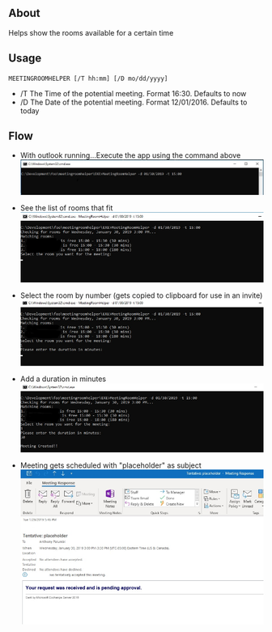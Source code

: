 ## About

Helps show the rooms available for a certain time

## Usage

`MEETINGROOMHELPER [/T hh:mm] [/D mo/dd/yyyy]`
* /T    The Time of the potential meeting. Format 16:30.  Defaults to now  
* /D    The Date of the potential meeting. Format 12/01/2016.  Defaults to today  

## Flow

* With outlook running...Execute the app using the command above  
![alt text](./images/Step1.jpg "Step 1")


* See the list of rooms that fit  
 ![alt text](./images/Step2.jpg "Step 2")


* Select the room by number (gets copied to clipboard for use in an   invite)  
![alt text](./images/Step3.jpg "Step 3")


* Add a duration in minutes  
![alt text](./images/Step4.jpg "Step 4")


* Meeting gets scheduled with "placeholder" as subject  
![alt text](./images/Step5.jpg "Step 5")

